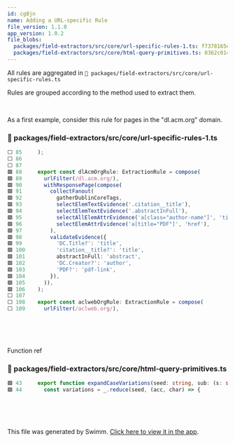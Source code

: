```yaml
---
id: cg8jn
name: Adding a URL-specific Rule
file_version: 1.1.0
app_version: 1.0.2
file_blobs:
  packages/field-extractors/src/core/url-specific-rules-1.ts: f7378165dc12ae27934ad3b34adb775f63df147d
  packages/field-extractors/src/core/html-query-primitives.ts: 0362c0140c7bfa18312a61349f04562cb6dea0db
---
```


All rules are aggregated in `📄 packages/field-extractors/src/core/url-specific-rules.ts`

Rules are grouped according to the method used to extract them.

<br/>

As a first example, consider this rule for pages in the "dl.acm.org" domain.
<!-- NOTE-swimm-snippet: the lines below link your snippet to Swimm -->
### 📄 packages/field-extractors/src/core/url-specific-rules-1.ts
```typescript
⬜ 85     );
⬜ 86     
⬜ 87     
🟩 88     export const dlAcmOrgRule: ExtractionRule = compose(
🟩 89       urlFilter(/dl.acm.org/),
🟩 90       withResponsePage(compose(
🟩 91         collectFanout(
🟩 92           gatherDublinCoreTags,
🟩 93           selectElemTextEvidence('.citation__title'),
🟩 94           selectElemTextEvidence('.abstractInFull'),
🟩 95           selectAllElemAttrEvidence('a[class="author-name"]', 'title'),
🟩 96           selectElemAttrEvidence('a[title="PDF"]', 'href'),
🟩 97         ),
🟩 98         validateEvidence({
🟩 99           'DC.Title?': 'title',
🟩 100          'citation__title?': 'title',
🟩 101          abstractInFull: 'abstract',
🟩 102          'DC.Creator?': 'author',
🟩 103          'PDF?': 'pdf-link',
🟩 104        }),
🟩 105      )),
🟩 106    );
⬜ 107    
⬜ 108    export const aclwebOrgRule: ExtractionRule = compose(
⬜ 109      urlFilter(/aclweb.org/),
```

<br/>

<br/>

<br/>

Function ref
<!-- NOTE-swimm-snippet: the lines below link your snippet to Swimm -->
### 📄 packages/field-extractors/src/core/html-query-primitives.ts
```typescript
🟩 43     export function expandCaseVariations(seed: string, sub: (s: string) => string): string {
🟩 44       const variations = _.reduce(seed, (acc, char) => {
```

<br/>

<br/>

<br/>

This file was generated by Swimm. [Click here to view it in the app](https://app.swimm.io/repos/Z2l0aHViJTNBJTNBb3Blbi1tZXRhLWV4dHJhY3Rpb24lM0ElM0FhZGFtY2hhbmRyYQ==/docs/cg8jn).
